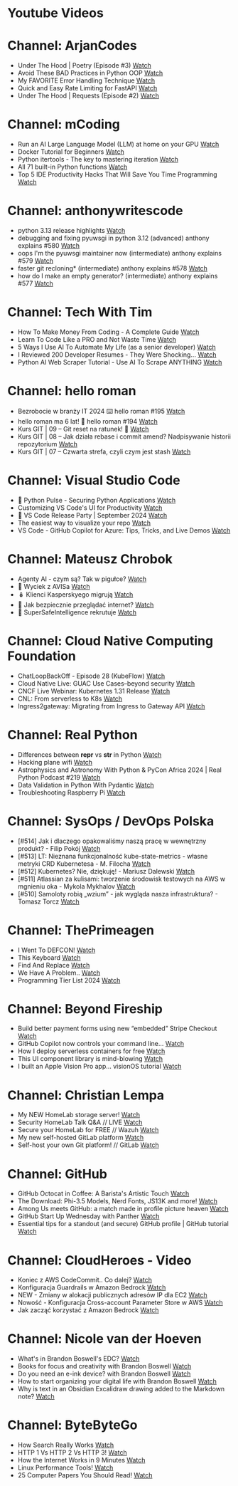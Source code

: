 
Youtube Videos
==============

# Channel: ArjanCodes
  
 - Under The Hood | Poetry (Episode #3)  [Watch](https://youtu.be/5uqZ6jAPTnY)  
 - Avoid These BAD Practices in Python OOP  [Watch](https://youtu.be/yFLY0SVutgM)  
 - My FAVORITE Error Handling Technique  [Watch](https://youtu.be/YA0Wq1rcs6U)  
 - Quick and Easy Rate Limiting for FastAPI  [Watch](https://youtu.be/pZunzLJ1qcQ)  
 - Under The Hood | Requests (Episode #2)  [Watch](https://youtu.be/aOly5eEDXug)
# Channel: mCoding
  
 - Run an AI Large Language Model (LLM) at home on your GPU  [Watch](https://youtu.be/RejIVgfER-4)  
 - Docker Tutorial for Beginners  [Watch](https://youtu.be/b0HMimUb4f0)  
 - Python itertools - The key to mastering iteration  [Watch](https://youtu.be/1p7xa_BHYDs)  
 - All 71 built-in Python functions  [Watch](https://youtu.be/7Qu_KXc7xSI)  
 - Top 5 IDE Productivity Hacks That Will Save You Time Programming  [Watch](https://youtu.be/HBC7i1AbsyA)
# Channel: anthonywritescode
  
 - python 3.13 release highlights  [Watch](https://youtu.be/gqqgwyNx52Q)  
 - debugging and fixing pyuwsgi in python 3.12 (advanced) anthony explains #580  [Watch](https://youtu.be/Y4n2xCIF2Jg)  
 - oops I'm the pyuwsgi maintainer now (intermediate) anthony explains #579  [Watch](https://youtu.be/WILYaDNez4g)  
 - faster git recloning* (intermediate) anthony explains #578  [Watch](https://youtu.be/rLHNAiLv7r0)  
 - how do I make an empty generator? (intermediate) anthony explains #577  [Watch](https://youtu.be/b0mUqJc4a2g)
# Channel: Tech With Tim
  
 - How To Make Money From Coding - A Complete Guide  [Watch](https://youtu.be/Y6k4_gAUL9Q)  
 - Learn To Code Like a PRO and Not Waste Time  [Watch](https://youtu.be/IIW4L-_5YCw)  
 - 5 Ways I Use AI To Automate My Life (as a senior developer)  [Watch](https://youtu.be/vU3GR5lrlLQ)  
 - I Reviewed 200 Developer Resumes - They Were Shocking...  [Watch](https://youtu.be/PxGLmDk55JU)  
 - Python AI Web Scraper Tutorial - Use AI To Scrape ANYTHING  [Watch](https://youtu.be/Oo8-nEuDBkk)
# Channel: hello roman
  
 - Bezrobocie w branży IT 2024 ⌨️ hello roman #195  [Watch](https://youtu.be/3A0h9uNj0Z4)  
 - hello roman ma 6 lat!  🎉  hello roman #194  [Watch](https://youtu.be/2VcweF4sVRE)  
 - Kurs GIT | 09 – Git reset na ratunek! 🛟  [Watch](https://youtu.be/vri36csppEY)  
 - Kurs GIT | 08 – Jak działa rebase i commit amend? Nadpisywanie historii repozytorium  [Watch](https://youtu.be/4GKI4Gz97TE)  
 - Kurs GIT | 07 – Czwarta strefa, czyli czym jest stash  [Watch](https://youtu.be/T9n2tF60cY0)
# Channel: Visual Studio Code
  
 - 🔴 Python Pulse - Securing Python Applications  [Watch](https://youtu.be/u6Jk8igG_Po)  
 - Customizing VS Code's UI for Productivity  [Watch](https://youtu.be/nORT3-kONgA)  
 - 🎉 VS Code Release Party | September 2024  [Watch](https://youtu.be/wQSs6QlmJb8)  
 - The easiest way to visualize your repo  [Watch](https://youtu.be/z5s41Qy8-Tc)  
 - VS Code - GitHub Copilot for Azure: Tips, Tricks, and Live Demos  [Watch](https://youtu.be/fvo5L2hSlGQ)
# Channel: Mateusz Chrobok
  
 - Agenty AI - czym są? Tak w pigułce?  [Watch](https://youtu.be/hQhSKfzhVnY)  
 - 🚗 Wyciek z AVISa  [Watch](https://youtu.be/rtV4NGpfL5U)  
 - 🪆 Klienci Kasperskyego migrują  [Watch](https://youtu.be/WlawZ57M_wk)  
 - 📱 Jak bezpiecznie przeglądać internet?  [Watch](https://youtu.be/bE6NzeIxYrM)  
 - 💼 SuperSafeIntelligence rekrutuje  [Watch](https://youtu.be/gL6KjOIlfwE)
# Channel: Cloud Native Computing Foundation
  
 - ChatLoopBackOff - Episode 28 (KubeFlow)  [Watch](https://youtu.be/uBCYYWq0Q-g)  
 - Cloud Native Live: GUAC Use Cases–beyond security  [Watch](https://youtu.be/yi5jPnyF9gc)  
 - CNCF Live Webinar: Kubernetes 1.31 Release  [Watch](https://youtu.be/BRqOzQ6Arys)  
 - CNL: From serverless to K8s  [Watch](https://youtu.be/kqDFgF9R450)  
 - Ingress2gateway: Migrating from Ingress to Gateway API  [Watch](https://youtu.be/CyMQ84tKJ4c)
# Channel: Real Python
  
 - Differences between __repr__ vs __str__ in Python  [Watch](https://youtu.be/-lz5kRcoU5Q)  
 - Hacking plane wifi  [Watch](https://youtu.be/TLT1zAFSV4Q)  
 - Astrophysics and Astronomy With Python & PyCon Africa 2024 | Real Python Podcast #219  [Watch](https://youtu.be/bqDo2yqlb2c)  
 - Data Validation in Python With Pydantic  [Watch](https://youtu.be/ySCtmCTm1lE)  
 - Troubleshooting  Raspberry Pi  [Watch](https://youtu.be/eHfckE1k3N0)
# Channel: SysOps / DevOps Polska
  
 - [#514] Jak i dlaczego opakowaliśmy naszą pracę w wewnętrzny produkt? - Filip Pokój  [Watch](https://youtu.be/VVnM_PocGiA)  
 - [#513] LT: Nieznana funkcjonalność kube-state-metrics - własne metryki CRD Kubernetesa - M. Filocha  [Watch](https://youtu.be/vdciuvIGRm0)  
 - [#512] Kubernetes? Nie, dziękuję! - Mariusz Dalewski  [Watch](https://youtu.be/hdf4a7ckTYs)  
 - [#511] Atlassian za kulisami: tworzenie środowisk testowych na AWS w mgnieniu oka - Mykola Mykhalov  [Watch](https://youtu.be/V53C-FrcIWk)  
 - [#510] Samoloty robią „wzium” - jak wygląda nasza infrastruktura? - Tomasz Torcz  [Watch](https://youtu.be/Y_6849qBioI)
# Channel: ThePrimeagen
  
 - I Went To DEFCON!  [Watch](https://youtu.be/GwcFxTuMYmU)  
 - This Keyboard  [Watch](https://youtu.be/dhuX9t2j5Hc)  
 - Find And Replace  [Watch](https://youtu.be/v2a6Nv7RSd0)  
 - We Have A Problem..  [Watch](https://youtu.be/1-0r90bm6CE)  
 - Programming Tier List 2024  [Watch](https://youtu.be/c3yRbrYIUeo)
# Channel: Beyond Fireship
  
 - Build better payment forms using new “embedded” Stripe Checkout  [Watch](https://youtu.be/7WFXl4-aCxs)  
 - GitHub Copilot now controls your command line...  [Watch](https://youtu.be/P8MfgV9us4o)  
 - How I deploy serverless containers for free  [Watch](https://youtu.be/cw34KMPSt4k)  
 - This UI component library is mind-blowing  [Watch](https://youtu.be/RPa3_AD1_Vs)  
 - I built an Apple Vision Pro app... visionOS tutorial  [Watch](https://youtu.be/_xfZIr5sDLw)
# Channel: Christian Lempa
  
 - My NEW HomeLab storage server!  [Watch](https://youtu.be/HriJkdgNlKs)  
 - Security HomeLab Talk Q&A // LIVE  [Watch](https://youtu.be/Xufa5nrd4SA)  
 - Secure your HomeLab for FREE // Wazuh  [Watch](https://youtu.be/RjvKn0Q3rgg)  
 - My new self-hosted GitLab platform  [Watch](https://youtu.be/_BigjMxh7Xs)  
 - Self-host your own Git platform! // GitLab  [Watch](https://youtu.be/qoqtSihN1kU)
# Channel: GitHub
  
 - GitHub Octocat in Coffee: A Barista's Artistic Touch  [Watch](https://youtu.be/XHDfzVBbn6U)  
 - The Download: Phi-3.5 Models, Nerd Fonts, JS13K and more!  [Watch](https://youtu.be/bTKTgmyIrb0)  
 - Among Us meets GitHub: a match made in profile picture heaven  [Watch](https://youtu.be/nWLS32Doplk)  
 - GitHub Start Up Wednesday with Panther  [Watch](https://youtu.be/6gkV3SiO41w)  
 - Essential tips for a standout (and secure) GitHub profile | GitHub tutorial  [Watch](https://youtu.be/T_PKBNImooA)
# Channel: CloudHeroes - Video
  
 - Koniec z AWS CodeCommit.. Co dalej?  [Watch](https://youtu.be/fkggBFBDOVk)  
 - Konfiguracja Guardrails w Amazon Bedrock  [Watch](https://youtu.be/mVQrBKucLGM)  
 - NEW - Zmiany w alokacji publicznych adresów IP dla EC2  [Watch](https://youtu.be/ltZzJRP3Wxg)  
 - Nowość - Konfiguracja Cross-account Parameter Store w AWS  [Watch](https://youtu.be/6kvGgv9vIgQ)  
 - Jak zacząć korzystać z Amazon Bedrock  [Watch](https://youtu.be/DZa3mpKslD8)
# Channel: Nicole van der Hoeven
  
 - What's in Brandon Boswell's EDC?  [Watch](https://youtu.be/Noswl0jCA4k)  
 - Books for focus and creativity with Brandon Boswell  [Watch](https://youtu.be/Ugc4U8Rx7RM)  
 - Do you need an e-ink device? with Brandon Boswell  [Watch](https://youtu.be/uUKPV6mWMFM)  
 - How to start organizing your digital life with Brandon Boswell  [Watch](https://youtu.be/Ykhyw3T3ICU)  
 - Why is text in an Obsidian Excalidraw drawing added to the Markdown note?  [Watch](https://youtu.be/HG5IuDIWHgY)
# Channel: ByteByteGo
  
 - How Search Really Works  [Watch](https://youtu.be/TByRaraQqW4)  
 - HTTP 1 Vs HTTP 2 Vs HTTP 3!  [Watch](https://youtu.be/UMwQjFzTQXw)  
 - How the Internet Works in 9 Minutes  [Watch](https://youtu.be/sMHzfigUxz4)  
 - Linux Performance Tools!  [Watch](https://youtu.be/iJ_eIsA5E1U)  
 - 25 Computer Papers You Should Read!  [Watch](https://youtu.be/_kynGl5hr9U)